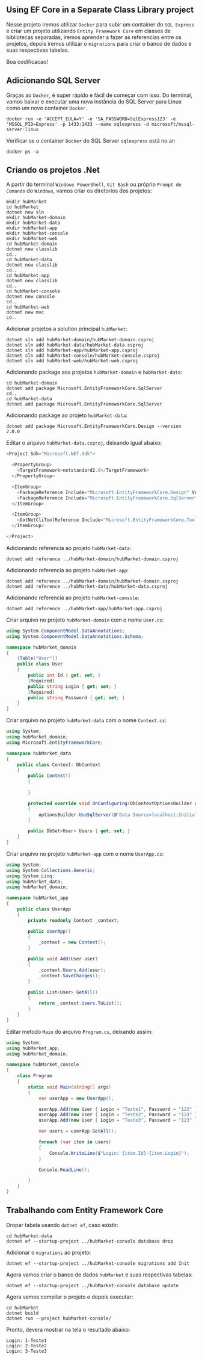 ## Using EF Core in a Separate Class Library project

Nesse projeto iremos utilizar `Docker` para subir um container do `SQL Express` e criar um projeto utilizando `Entity Framework Core` em classes de bibliotecas separadas, iremos aprender a fazer as referencias entre os projetos, depois iremos utilizar o `migrations` para criar o banco de dados e suas respectivas tabelas.

Boa codificacao!

## Adicionando SQL Server

Graças ao `Docker`, é super rápido e fácil de começar com isso. Do terminal, vamos baixar e executar uma nova instância do SQL Server para Linux como um novo container `Docker`.

```
docker run -e 'ACCEPT_EULA=Y' -e 'SA_PASSWORD=SqlExpress123' -e 'MSSQL_PID=Express' -p 1433:1433 --name sqlexpress -d microsoft/mssql-server-linux
```

Verificar se o container `Docker` do SQL Server `sqlexpress` está no ar:

```
docker ps -a
```

## Criando os projetos .Net

A partir do terminal `Windows PowerShell`, `Git Bash` ou próprio `Prompt de Comando` do `Windows`, vamos criar os diretorios dos projetos:

```
mkdir hubMarket
cd hubMarket
dotnet new sln
mkdir hubMarket-domain
mkdir hubMarket-data
mkdir hubMarket-app
mkdir hubMarket-console
mkdir hubMarket-web
cd hubMarket-domain
dotnet new classlib
cd..
cd hubMarket-data
dotnet new classlib
cd..
cd hubMarket-app
dotnet new classlib
cd..
cd hubMarket-console
dotnet new console
cd..
cd hubMarket-web
dotnet new mvc
cd..
```

Adicionar projetos a solution principal `hubMarket`:

```
dotnet sln add hubMarket-domain/hubMarket-domain.csproj
dotnet sln add hubMarket-data/hubMarket-data.csproj
dotnet sln add hubMarket-app/hubMarket-app.csproj
dotnet sln add hubMarket-console/hubMarket-console.csproj
dotnet sln add hubMarket-web/hubMarket-web.csproj
```

Adicionando package aos projetos `hubMarket-domain` e `hubMarket-data`:

```
cd hubMarket-domain
dotnet add package Microsoft.EntityFrameworkCore.SqlServer
cd..
cd hubMarket-data
dotnet add package Microsoft.EntityFrameworkCore.SqlServer
```

Adicionando package ao projeto `hubMarket-data`:

```
dotnet add package Microsoft.EntityFrameworkCore.Design --version 2.0.0
```

Editar o arquivo `hubMarket-data.csproj`, deixando igual abaixo:

```c#
<Project Sdk="Microsoft.NET.Sdk">

  <PropertyGroup>
    <TargetFramework>netstandard2.0</TargetFramework>
  </PropertyGroup>

  <ItemGroup>
    <PackageReference Include="Microsoft.EntityFrameworkCore.Design" Version="2.0.0" PrivateAssets="All" />
    <PackageReference Include="Microsoft.EntityFrameworkCore.SqlServer" Version="2.0.1" />
  </ItemGroup>

  <ItemGroup>
    <DotNetCliToolReference Include="Microsoft.EntityFrameworkCore.Tools.DotNet" Version="2.0.0" />
  </ItemGroup>

</Project>
```

Adicionando referencia ao projeto `hubMarket-data`:

```
dotnet add reference ../hubMarket-domain/hubMarket-domain.csproj
```

Adicionando referencia ao projeto `hubMarket-app`:

```
dotnet add reference ../hubMarket-domain/hubMarket-domain.csproj
dotnet add reference ../hubMarket-data/hubMarket-data.csproj
```

Adicionando referencia ao projeto `hubMarket-console`:

```
dotnet add reference ../hubMarket-app/hubMarket-app.csproj
```

Criar arquivo no projeto `hubMarket-domain` com o nome `User.cs`:

```c#
using System.ComponentModel.DataAnnotations;
using System.ComponentModel.DataAnnotations.Schema;

namespace hubMarket_domain
{
    [Table("User")]
    public class User
    {
        public int Id { get; set; }
        [Required]
        public string Login { get; set; }
        [Required]
        public string Password { get; set; }
    }
}
```

Criar arquivo no projeto `hubMarket-data` com o nome `Context.cs`:

```c#
using System;
using hubMarket_domain;
using Microsoft.EntityFrameworkCore;

namespace hubMarket_data
{
    public class Context: DbContext
    {
        public Context()
        {
        
        }

        protected override void OnConfiguring(DbContextOptionsBuilder optionsBuilder)
        {
            optionsBuilder.UseSqlServer(@"Data Source=localhost;Initial Catalog=hubMarket;User ID=sa;Password=SqlExpress123;");
        }

        public DbSet<User> Users { get; set; }
    }
}
```

Criar arquivo no projeto `hubMarket-app` com o nome `UserApp.cs`:

```c#
using System;
using System.Collections.Generic;
using System.Linq;
using hubMarket_data;
using hubMarket_domain;

namespace hubMarket_app
{
    public class UserApp
    {
        private readonly Context _context;

        public UserApp()
        {
            _context = new Context();
        }

        public void Add(User user)
        {
            _context.Users.Add(user);
            _context.SaveChanges();
        }

        public List<User> GetAll()
        {
            return _context.Users.ToList();
        }
    }
}
```

Editar metodo `Main` do arquivo `Program.cs`, deixando assim:

```c#
using System;
using hubMarket_app;
using hubMarket_domain;

namespace hubMarket_console
{
    class Program
    {
        static void Main(string[] args)
        {
            var userApp = new UserApp();

            userApp.Add(new User { Login = "Teste1", Password = "123" });
            userApp.Add(new User { Login = "Teste2", Password = "123" });
            userApp.Add(new User { Login = "Teste3", Password = "123" });

            var users = userApp.GetAll();

            foreach (var item in users)
            {
                Console.WriteLine($"Login: {item.Id}-{item.Login}");
            }

            Console.ReadLine();

        }
    }
}
```

## Trabalhando com Entity Framework Core

Dropar tabela usando `dotnet ef`, caso existir:

```
cd hubMarket-data
dotnet ef --startup-project ../hubMarket-console database drop
```

Adicionar o `migrations` ao projeto:

```
dotnet ef --startup-project ../hubMarket-console migrations add Init
```

Agora vamos criar o banco de dados `hubMarket` e suas respectivas tabelas:

```
dotnet ef --startup-project ../hubMarket-console database update
```

Agora vamos compilar o projeto e depois executar:

```
cd hubMarket
dotnet build
dotnet run --project hubMarket-console/
```

Pronto, devera mostrar na tela o resultado abaixo:

```
Login: 1-Teste1
Login: 2-Teste2
Login: 3-Teste3
```
